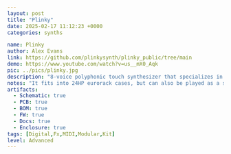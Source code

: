 ```yaml
---
layout: post
title: "Plinky"
date: 2025-02-17 11:12:23 +0000
categories: synths

name: Plinky
author: Alex Evans
link: https://github.com/plinkysynth/plinky_public/tree/main
demo: https://www.youtube.com/watch?v=us__mX0_Aqk
pic: ../pics/plinky.jpg
description: "8-voice polyphonic touch synthesizer that specializes in fragile, melancholic sounds"
notes: "It fits into 24HP eurorack cases, but can also be played as a standalone desktop mini-synth over CV or MIDI, with line-level stereo input and a headphone output, all powered by USB."
artifacts:
  - Schematic: true
  - PCB: true
  - BOM: true
  - FW: true
  - Docs: true
  - Enclosure: true
tags: [Digital,Fx,MIDI,Modular,Kit]
level: Advanced
---
```


